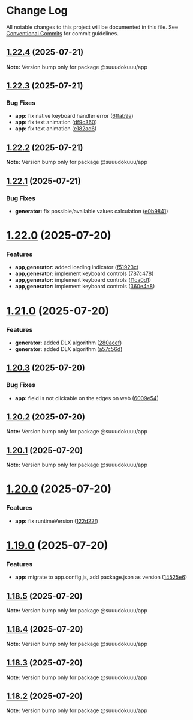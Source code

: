 # Change Log

All notable changes to this project will be documented in this file.
See [Conventional Commits](https://conventionalcommits.org) for commit guidelines.

## [1.22.4](https://github.com/vitalyiegorov/suuudokuuu/compare/v1.22.3...v1.22.4) (2025-07-21)

**Note:** Version bump only for package @suuudokuuu/app

## [1.22.3](https://github.com/vitalyiegorov/suuudokuuu/compare/v1.22.2...v1.22.3) (2025-07-21)

### Bug Fixes

- **app:** fix native keyboard handler error ([6ffab9a](https://github.com/vitalyiegorov/suuudokuuu/commit/6ffab9abe7f8a7eadc51b54bb9388177875cb193))
- **app:** fix text animation ([df9c360](https://github.com/vitalyiegorov/suuudokuuu/commit/df9c36069ef4de482118f44af54a3d1b1d8de9f4))
- **app:** fix text animation ([e182ad6](https://github.com/vitalyiegorov/suuudokuuu/commit/e182ad62f9ec4924d9400fbb44d2852f9561b11f))

## [1.22.2](https://github.com/vitalyiegorov/suuudokuuu/compare/v1.22.1...v1.22.2) (2025-07-21)

**Note:** Version bump only for package @suuudokuuu/app

## [1.22.1](https://github.com/vitalyiegorov/suuudokuuu/compare/v1.22.0...v1.22.1) (2025-07-21)

### Bug Fixes

- **generator:** fix possible/available values calculation ([e0b9841](https://github.com/vitalyiegorov/suuudokuuu/commit/e0b9841b8d6182ddf32b2e353717338121674910))

# [1.22.0](https://github.com/vitalyiegorov/suuudokuuu/compare/v1.21.0...v1.22.0) (2025-07-20)

### Features

- **app,generator:** added loading indicator ([f51923c](https://github.com/vitalyiegorov/suuudokuuu/commit/f51923ce7f96760622740c1a8989d3f01a0edd6e))
- **app,generator:** implement keyboard controls ([787c478](https://github.com/vitalyiegorov/suuudokuuu/commit/787c4782ce1cf7793fc95ceac268bb1800bdc430))
- **app,generator:** implement keyboard controls ([f1ca0d1](https://github.com/vitalyiegorov/suuudokuuu/commit/f1ca0d12b0929ccd6429bbbe587f89ec6188673e))
- **app,generator:** implement keyboard controls ([360e4a8](https://github.com/vitalyiegorov/suuudokuuu/commit/360e4a8f4036522f21bd5a558b99f4beab2cb1fd))

# [1.21.0](https://github.com/vitalyiegorov/suuudokuuu/compare/v1.20.3...v1.21.0) (2025-07-20)

### Features

- **generator:** added DLX algorithm ([280acef](https://github.com/vitalyiegorov/suuudokuuu/commit/280acef19a19140f230863c0cd1fd58eef4220f5))
- **generator:** added DLX algorithm ([a57c56d](https://github.com/vitalyiegorov/suuudokuuu/commit/a57c56d5950c91e52799593be2d6c0ab1fbf791a))

## [1.20.3](https://github.com/vitalyiegorov/suuudokuuu/compare/v1.20.2...v1.20.3) (2025-07-20)

### Bug Fixes

- **app:** field is not clickable on the edges on web ([6009e54](https://github.com/vitalyiegorov/suuudokuuu/commit/6009e54888decea83232b3500dc3fd1f8793cac1))

## [1.20.2](https://github.com/vitalyiegorov/suuudokuuu/compare/v1.20.1...v1.20.2) (2025-07-20)

**Note:** Version bump only for package @suuudokuuu/app

## [1.20.1](https://github.com/vitalyiegorov/suuudokuuu/compare/v1.20.0...v1.20.1) (2025-07-20)

**Note:** Version bump only for package @suuudokuuu/app

# [1.20.0](https://github.com/vitalyiegorov/suuudokuuu/compare/v1.19.0...v1.20.0) (2025-07-20)

### Features

- **app:** fix runtimeVersion ([122d22f](https://github.com/vitalyiegorov/suuudokuuu/commit/122d22f1d45b5559e2195ff09049ae827ef07c70))

# [1.19.0](https://github.com/vitalyiegorov/suuudokuuu/compare/v1.18.5...v1.19.0) (2025-07-20)

### Features

- **app:** migrate to app.config.js, add package.json as version ([14525e6](https://github.com/vitalyiegorov/suuudokuuu/commit/14525e6eb905b64f24e5b8800661365ac49cf772))

## [1.18.5](https://github.com/vitalyiegorov/suuudokuuu/compare/v1.18.4...v1.18.5) (2025-07-20)

**Note:** Version bump only for package @suuudokuuu/app

## [1.18.4](https://github.com/vitalyiegorov/suuudokuuu/compare/v1.18.3...v1.18.4) (2025-07-20)

**Note:** Version bump only for package @suuudokuuu/app

## [1.18.3](https://github.com/vitalyiegorov/suuudokuuu/compare/v1.18.2...v1.18.3) (2025-07-20)

**Note:** Version bump only for package @suuudokuuu/app

## [1.18.2](https://github.com/vitalyiegorov/suuudokuuu/compare/v1.18.1...v1.18.2) (2025-07-20)

**Note:** Version bump only for package @suuudokuuu/app
